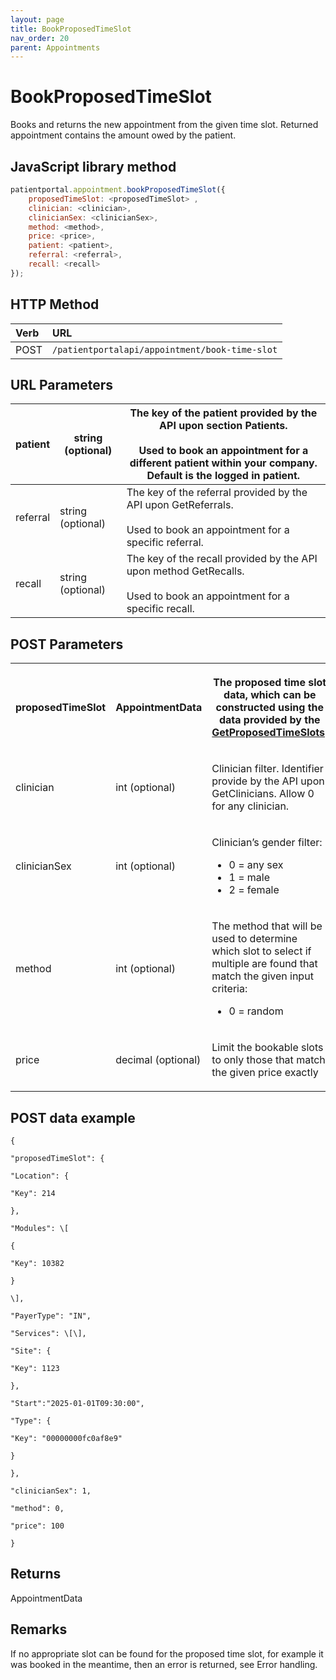```yaml
---
layout: page
title: BookProposedTimeSlot
nav_order: 20
parent: Appointments
---
```


# BookProposedTimeSlot

Books and returns the new appointment from the given time slot. Returned appointment contains the amount owed by the patient.

## JavaScript library method

```javascript
patientportal.appointment.bookProposedTimeSlot({
    proposedTimeSlot: <proposedTimeSlot> ,
    clinician: <clinician>,
    clinicianSex: <clinicianSex>,
    method: <method>,
    price: <price>,
    patient: <patient>,
    referral: <referral>,
    recall: <recall>
});
```

## HTTP Method

| Verb | URL                                               |
|:-----|:--------------------------------------------------|
| POST | `/patientportalapi/appointment/book-time-slot` |

## URL Parameters

| patient | string (optional) | The key of the patient provided by the API upon section Patients.<br><br>Used to book an appointment for a different patient within your company. Default is the logged in patient. |
| --- | --- | --- |
| referral | string (optional) | The key of the referral provided by the API upon GetReferrals.<br><br>Used to book an appointment for a specific referral. |
| recall | string (optional) | The key of the recall provided by the API upon method GetRecalls.<br><br>Used to book an appointment for a specific recall. |

## POST Parameters

<table><tbody><tr><th><p>proposedTimeSlot</p></th><th><p>AppointmentData</p></th><th><p>The proposed time slot data, which can be constructed using the data provided by the <a href="#_GetProposedTimeSlots">GetProposedTimeSlots</a>.</p></th></tr><tr><td><p>clinician</p></td><td><p>int (optional)</p></td><td><p>Clinician filter. Identifier provide by the API upon GetClinicians. Allow 0 for any clinician.</p></td></tr><tr><td><p>clinicianSex</p></td><td><p>int (optional)</p></td><td><p>Clinician’s gender filter:</p><ul><li>0 = any sex</li><li>1 = male</li><li>2 = female</li></ul></td></tr><tr><td><p>method</p></td><td><p>int (optional)</p></td><td><p>The method that will be used to determine which slot to select if multiple are found that match the given input criteria:</p><ul><li>0 = random</li></ul></td></tr><tr><td><p>price</p></td><td><p>decimal (optional)</p></td><td><p>Limit the bookable slots to only those that match the given price exactly</p></td></tr></tbody></table>

## POST data example

```
{

"proposedTimeSlot": {

"Location": {

"Key": 214

},

"Modules": \[

{

"Key": 10382

}

\],

"PayerType": "IN",

"Services": \[\],

"Site": {

"Key": 1123

},

"Start":"2025-01-01T09:30:00",

"Type": {

"Key": "00000000fc0af8e9"

}

},

"clinicianSex": 1,

"method": 0,

"price": 100

}
```

## Returns

AppointmentData

## Remarks

If no appropriate slot can be found for the proposed time slot, for example it was booked in the meantime, then an error is returned, see Error handling.
